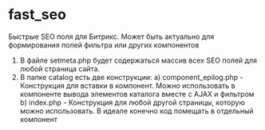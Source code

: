 # fast_seo
Быстрые SEO поля для Битрикс. Может быть актуально для формирования полей фильтра или других компонентов

1) В файле setmeta.php будет содержаться массив всех SEO полей для любой страница сайта.
2) В папке catalog есть две конструкции:
   a) component_epilog.php - Конструкция для вставки в компонент. Можно использовать в компоненте вывода элементов каталога вместе с  AJAX и фильтром
   b) index.php - Конструкция для любой другой страницы, которую можно использовать. В идеале конечно код помещать в отдельный компонент

